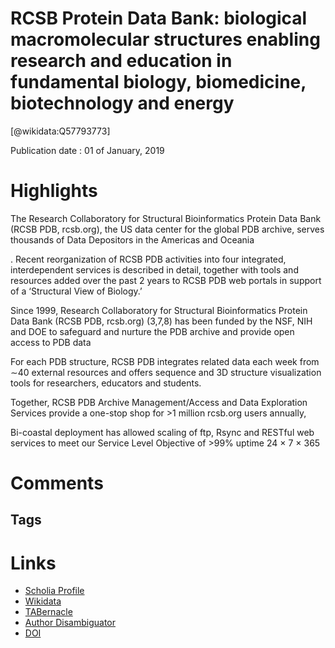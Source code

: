 
RCSB Protein Data Bank: biological macromolecular structures enabling research and education in fundamental biology, biomedicine, biotechnology and energy
==========================================================================================================================================================
  
  [@wikidata:Q57793773]  
  
Publication date : 01 of January, 2019  

# Highlights

The Research Collaboratory for Structural Bioinformatics Protein Data Bank (RCSB PDB, rcsb.org), the US data center for the global PDB archive, serves thousands of Data Depositors in the Americas and Oceania 

. Recent reorganization of RCSB PDB activities into four integrated, interdependent services is described in detail, together with tools and resources added over the past 2 years to RCSB PDB web portals in support of a ‘Structural View of Biology.’

Since 1999, Research Collaboratory for Structural Bioinformatics Protein Data Bank (RCSB PDB, rcsb.org) (3,7,8) has been funded by the NSF, NIH and DOE to safeguard and nurture the PDB archive and provide open access to PDB data

For each PDB structure, RCSB PDB integrates related data each week from ∼40 external resources and offers sequence and 3D structure visualization tools for researchers, educators and students.

Together, RCSB PDB Archive Management/Access and Data Exploration Services provide a one-stop shop for >1 million rcsb.org users annually,

Bi-coastal deployment has allowed scaling of ftp, Rsync and RESTful web services to meet our Service Level Objective of >99% uptime 24 × 7 × 365
# Comments

## Tags

# Links
  
 * [Scholia Profile](https://scholia.toolforge.org/work/Q57793773)  
 * [Wikidata](https://www.wikidata.org/wiki/Q57793773)  
 * [TABernacle](https://tabernacle.toolforge.org/?#/tab/manual/Q57793773/P921%3BP4510)  
 * [Author Disambiguator](https://author-disambiguator.toolforge.org/work_item_oauth.php?id=Q57793773&batch_id=&match=1&author_list_id=&doit=Get+author+links+for+work)  
 * [DOI](https://doi.org/10.1093/NAR/GKY1004)  
